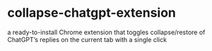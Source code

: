 # collapse-chatgpt-extension
a ready-to-install Chrome extension that toggles collapse/restore of ChatGPT’s replies on the current tab with a single click
